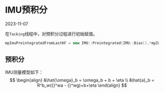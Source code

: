 # IMU预积分 
2023-11-07


在`Tacking`线程中，对预积分过程进行初始赋值。

``` c++
mpImuPreintegratedFromLastKF = new IMU::Preintegrated(IMU::Bias(),*mpImuCalib);
```

## 预积分
IMU测量模型如下：
$$
\begin{align}
&\hat{\omega}_b = \omega_b + b + \eta \\
&\hat{a}_b = R^b_w({}^wa - {}^wg)+b+\eta
\end{align}
$$
